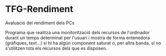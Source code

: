 TFG-Rendiment
=============

Avaluació del rendiment dels PCs

Programa que realitza una monitorització dels recursos de l'ordinador durant un temps determinat per l'usuari i mostra de forma
entenedora (gràfiques, text...) si hi ha algún component saturat o, per altra banda, si no s'utilitzen tots els recursos dels que
es disposen.

